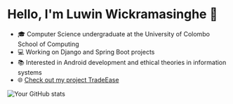 # Hello, I'm Luwin Wickramasinghe 👋

- 🎓 Computer Science undergraduate at the University of Colombo School of Computing
- 💻 Working on Django and Spring Boot projects
- 📚 Interested in Android development and ethical theories in information systems
- 🌐 [Check out my project TradeEase]([https://github.com/LuwinWickramasinghe/TradeEase](https://github.com/LuwinWickramasinghe/buy-and-sell-project.git]))

![Your GitHub stats](https://github-readme-stats.vercel.app/api?username=LuwinWickramasinghe&show_icons=true)
